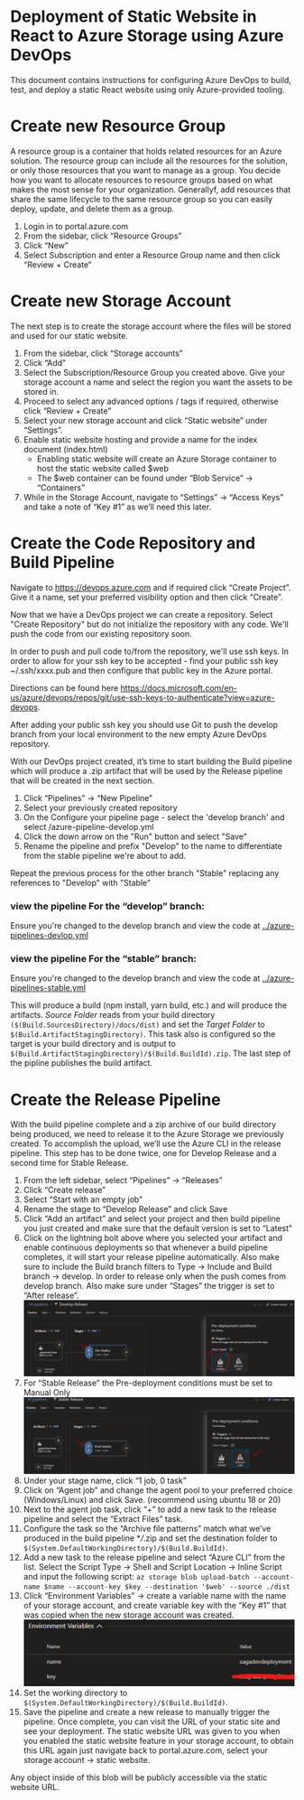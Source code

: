 # Deployment of Static Website in React to Azure Storage using Azure DevOps

This document contains instructions for configuring Azure DevOps to build, test,
and deploy a static React website using only Azure-provided tooling.

# Create new Resource Group

A resource group is a container that holds related resources for an Azure
solution. The resource group can include all the resources for the solution, or
only those resources that you want to manage as a group. You decide how you want
to allocate resources to resource groups based on what makes the most sense for
your organization. Generallyf, add resources that share the same lifecycle to
the same resource group so you can easily deploy, update, and delete them as a
group.

1. Login in to portal.azure.com
2. From the sidebar, click “Resource Groups”
3. Click “New”
4. Select Subscription and enter a Resource Group name and then click “Review + Create”

# Create new Storage Account

The next step is to create the storage account where the files will be stored
and used for our static website.

1.  From the sidebar, click “Storage accounts”
2.  Click “Add”
3.  Select the Subscription/Resource Group you created above. Give your storage
    account a name and select the region you want the assets to be stored in.
4.  Proceed to select any advanced options / tags if required, otherwise click
    “Review + Create”
5.  Select your new storage account and click “Static website” under “Settings”.
6.  Enable static website hosting and provide a name for the index document
    (index.html)
    - Enabling static website will create an Azure Storage container to host the
      static website called \$web
    - The \$web container can be found under “Blob Service” → “Containers”
7.  While in the Storage Account, navigate to “Settings” → “Access Keys” and
    take a note of “Key #1” as we’ll need this later.

# Create the Code Repository and Build Pipeline

Navigate to https://devops.azure.com and if required click “Create Project”.
Give it a name, set your preferred visibility option and then click “Create”.

Now that we have a DevOps project we can create a repository. Select "Create
Repository" but do not initialize the repository with any code. We'll push the
code from our existing repository soon.

In order to push and pull code to/from the repository, we'll use ssh keys. In
order to allow for your ssh key to be accepted - find your public ssh key
~/.ssh/xxxx.pub and then configure that public key in the Azure portal.

Directions can be found here
<https://docs.microsoft.com/en-us/azure/devops/repos/git/use-ssh-keys-to-authenticate?view=azure-devops>.

After adding your public ssh key you should use Git to push the develop branch
from your local environment to the new empty Azure DevOps repository.

With our DevOps project created, it’s time to start building the Build pipeline
which will produce a .zip artifact that will be used by the Release pipeline
that will be created in the next section.

1. Click “Pipelines” → “New Pipeline”
2. Select your previously created repository
3. On the Configure your pipeline page - select the 'develop branch' and select /azure-pipeline-develop.yml
4. Click the down arrow on the "Run" button and select "Save"
5. Rename the pipeline and prefix "Develop" to the name to differentiate from
   the stable pipeline we're about to add.

Repeat the previous process for the other branch "Stable" replacing any
references to "Develop" with "Stable"

### view the pipeline For the “develop” branch:

Ensure you're changed to the develop branch and view the code at [../azure-pipelines-devlop.yml](../azure-pipelines-develop.yml)

### view the pipeline For the “stable” branch:

Ensure you're changed to the develop branch and view the code at [../azure-pipelines-stable.yml](../azure-pipelines-stable.yml)

This will produce a build (npm install, yarn build, etc.) and will produce the
artifacts. _Source Folder_ reads from your build directory
`($(Build.SourcesDirectory)/docs/dist)` and set the _Target Folder_ to
`$(Build.ArtifactStagingDirectory)`. This task also is configured so the target
is your build directory and is output to
`$(Build.ArtifactStagingDirectory)/$(Build.BuildId).zip`. The last step of the
pipline publishes the build artifact.

# Create the Release Pipeline

With the build pipeline complete and a zip archive of our build directory being
produced, we need to release it to the Azure Storage we previously created. To
accomplish the upload, we’ll use the Azure CLI in the release pipeline. This
step has to be done twice, one for Develop Release and a second time for Stable
Release.

1. From the left sidebar, select “Pipelines” → “Releases”
2. Click “Create release”
3. Select “Start with an empty job”
4. Rename the stage to “Develop Release” and click Save
5. Click “Add an artifact” and select your project and then build pipeline you
   just created and make sure that the default version is set to “Latest”
6. Click on the lightning bolt above where you selected your artifact and enable
   continuous deployments so that whenever a build pipeline completes, it will
   start your release pipeline automatically. Also make sure to include the
   Build branch filters to Type → Include and Build branch → develop. In order
   to release only when the push comes from develop branch. Also make sure under
   “Stages” the trigger is set to “After release”.
   ![./azure-1.png](./azure-1.png)
7. For “Stable Release” the Pre-deployment conditions must be set to Manual Only
   ![./azure-2.png](./azure-2.png)
8. Under your stage name, click “1 job, 0 task”
9. Click on “Agent job” and change the agent pool to your preferred choice
   (Windows/Linux) and click Save. (recommend using ubuntu 18 or 20)
10. Next to the agent job task, click “+” to add a new task to the release
    pipeline and select the “Extract Files” task.
11. Configure the task so the “Archive file patterns” match what we’ve produced
    in the build pipeline \*_/_.zip and set the destination folder to
    `$(System.DefaultWorkingDirectory)/$(Build.BuildId)`.
12. Add a new task to the release pipeline and select “Azure CLI” from the list.
    Select the Script Type → Shell and Script Location → Inline Script and input the
    following script: `az storage blob upload-batch --account-name $name --account-key $key --destination '$web' --source ./dist`
13. Click “Environment Variables” → create a variable name with the name of your
    storage account, and create variable key with the “Key #1” that was copied
    when the new storage account was created.
    ![./azure-3.png](./azure-3.png)
14. Set the working directory to
    `$(System.DefaultWorkingDirectory)/$(Build.BuildId)`.
15. Save the pipeline and create a new release to manually trigger the pipeline.
    Once complete, you can visit the URL of your static site and see your
    deployment. The static website URL was given to you when you enabled the
    static website feature in your storage account, to obtain this URL again
    just navigate back to portal.azure.com, select your storage account → static
    website.

Any object inside of this blob will be publicly accessible via the static website URL.
